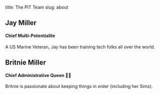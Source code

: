 title: The PIT Team
slug: about

## Jay Miller
#### Chief Multi-Potentialite

A US Marine Veteran, Jay has been training tech folks all over the world.


## Britnie Miller
#### Chief Administrative Queen 👸🏼

Britnie is passionate about keeping things in order (including her Sims).

